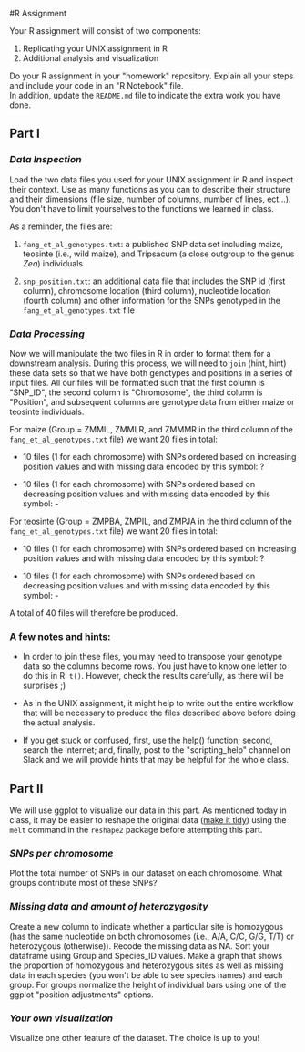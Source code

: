 #R Assignment

Your R assignment will consist of two components:

1. Replicating your UNIX assignment in R
2. Additional analysis and visualization

Do your R assignment in your "homework" repository. Explain all your steps and include your code in an "R Notebook" file.  
In addition, update the `README.md` file to indicate the extra work you have done.

## Part I
### _Data Inspection_

Load the two data files you used for your UNIX assignment in R and inspect their context. Use as many functions as you can to 
describe their structure and their dimensions (file size, number of columns, number of lines, ect...). You don't have to limit yourselves to the 
functions we learned in class.

As a reminder, the files are:

1. `fang_et_al_genotypes.txt`: a published SNP data set including maize, teosinte (i.e., wild maize), and Tripsacum 
(a close outgroup to the genus _Zea_) individuals
 
2. `snp_position.txt`: an additional data file that includes the SNP id (first column), chromosome location (third column), 
nucleotide location (fourth column) and other information for the SNPs genotyped in the `fang_et_al_genotypes.txt` file

### _Data Processing_

Now we will manipulate the two files in R in order to format them for a downstream analysis. During this process, we will need to
 `join` (hint, hint) these data sets so that we have both genotypes and positions in a series of input files. All our files will be formatted 
such that the first column is "SNP_ID", the second column is "Chromosome", the third column is "Position", and subsequent columns are genotype data 
from either maize or teosinte individuals.

For maize (Group = ZMMIL, ZMMLR, and ZMMMR in the third column of the `fang_et_al_genotypes.txt` file) we want 20 files in total:

* 10 files (1 for each chromosome) with SNPs ordered based on increasing position values and with missing data encoded by this symbol: ?

* 10 files (1 for each chromosome) with SNPs ordered based on decreasing position values and with missing data encoded by this symbol: -

For teosinte (Group = ZMPBA, ZMPIL, and ZMPJA in the third column of the `fang_et_al_genotypes.txt` file) we want 20 files in total:

* 10 files (1 for each chromosome) with SNPs ordered based on increasing position values and with missing data encoded by this symbol: ?

* 10 files (1 for each chromosome) with SNPs ordered based on decreasing position values and with missing data encoded by this symbol: -

A total of 40 files will therefore be produced.

### A few notes and hints:
* In order to join these files, you may need to transpose your genotype data so the columns become rows.  You just have to know one letter to 
do this in R: `t()`.  However, check the results carefully, as there will be surprises ;)

* As in the UNIX assignment, it might help to write out the entire workflow that will be necessary to produce the files described 
above before doing the actual analysis.

* If you get stuck or confused, first, use the help() function; second, search the Internet; and, finally, post to the "scripting_help" channel 
on Slack and we will provide hints that may be helpful for the whole class.

## Part II

We will use ggplot to visualize our data in this part. As mentioned today in class, it may be easier to reshape the original data ([make it tidy](https://www.jstatsoft.org/article/view/v059i10)) using the `melt` command in the `reshape2` package before attempting this part.

### _SNPs per chromosome_
Plot the total number of SNPs in our dataset on each chromosome. What groups contribute most of these SNPs?

### _Missing data and amount of heterozygosity_
Create a new column to indicate whether a particular site is homozygous (has the same nucleotide on both chromosomes (i.e., A/A, C/C, G/G, T/T) or heterozygous (otherwise)).  Recode the missing data as NA. Sort your dataframe using Group and Species_ID values. Make a graph that shows the proportion of homozygous and heterozygous sites as well as missing data in each species (you won't be able to see species names) and each group.  For groups normalize the height of individual bars using one of the ggplot "position adjustments" options.

### _Your own visualization_
Visualize one other feature of the dataset. The choice is up to you!


